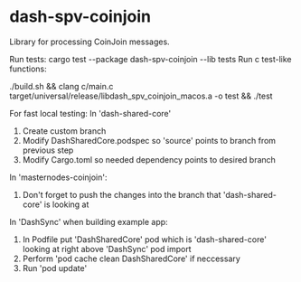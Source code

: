 # dash-spv-coinjoin

Library for processing CoinJoin messages.

Run tests: 
cargo test --package dash-spv-coinjoin --lib tests
Run c test-like functions:

./build.sh && clang c/main.c target/universal/release/libdash_spv_coinjoin_macos.a -o test && ./test

For fast local testing:
In 'dash-shared-core'
1) Create custom branch
2) Modify DashSharedCore.podspec so 'source' points to branch from previous step
3) Modify Cargo.toml so needed dependency points to desired branch

In 'masternodes-coinjoin':
1) Don't forget to push the changes into the branch that 'dash-shared-core' is looking at

In 'DashSync' when building example app:
1) In Podfile put 'DashSharedCore' pod which is 'dash-shared-core' looking at right above 'DashSync' pod import
2) Perform 'pod cache clean DashSharedCore' if neccessary 
3) Run 'pod update'


